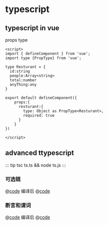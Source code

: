 # typescript
## typescript in vue
props type
```vue
<script>
import { defineComponent } from 'vue';
import type {PropType} from 'vue';

type Resturant = {
  id:string
  people:Array<string>
  total:number
  anyThing:any  
}

export default defineComponent({
    props:{
      resturant:{
        type: Object as PropType<Resturant>,
        required: true
      }
    }
})

</script>
```

## advanced ttypescript

::: tip 
tsc ts.ts && node ts.js
:::

### 可选链

@[code](../../codeReference/ts01.ts)
编译后
@[code](../../codeReference/ts01.js)

### 断言和谓词

@[code](../../codeReference/ts02.ts)
编译后
@[code](../../codeReference/ts02.js)